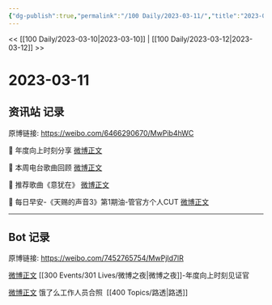```yaml
---
{"dg-publish":true,"permalink":"/100 Daily/2023-03-11/","title":"2023-03-11","created":"2023-03-12T19:31:49.756+08:00","updated":"2023-04-11T14:46:32.023+08:00"}
---
```



<< [[100 Daily/2023-03-10\|2023-03-10]] | [[100 Daily/2023-03-12\|2023-03-12]] >>

# 2023-03-11

## 资讯站 记录

原博链接: https://weibo.com/6466290670/MwPib4hWC

💫 年度向上时刻分享 [微博正文](https://weibo.com/6466290670/4878107272809733)

💫 本周电台歌曲回顾 [微博正文](https://weibo.com/6466290670/4878083725723766)

💫 推荐歌曲《意犹在》 [微博正文](https://weibo.com/6466290670/4878051948890216)

💫 每日早安-《天赐的声音3》第1期油-管官方个人CUT [微博正文](https://weibo.com/6466290670/4878010685066026)

---
## Bot 记录

原博链接: https://weibo.com/7452765754/MwPjId7lR

[微博正文](https://weibo.com/detail/4878082671906432) [[300 Events/301 Lives/微博之夜\|微博之夜]]-年度向上时刻见证官

[微博正文](https://weibo.com/detail/4878086934631091) 饿了么工作人员合照 ​​​ [[400 Topics/路透\|路透]]
